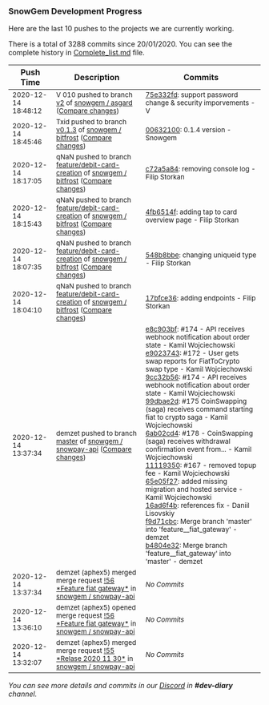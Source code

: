 
### SnowGem Development Progress

Here are the last 10 pushes to the projects we are currently working.

There is a total of 3288 commits since 20/01/2020. You can see the complete history in
 [Complete_list.md](Complete_list.md) file.

| Push Time | Description | Commits |
| --- | --- | --- |
| <sub>2020-12-14 18:48:12</sub> | <sub>V 010 pushed to branch [v2](https://gitlab.com/snowgem/asgard/commits/v2) of [snowgem / asgard](https://gitlab.com/snowgem/asgard) ([Compare changes](https://gitlab.com/snowgem/asgard/compare/9d197a50f260faba26406f1a933d1fd5d54de1ab...75e332fd25c22155d856375ce52f4da608b4778b))</sub> | <sub>[75e332fd](https://gitlab.com/snowgem/asgard/-/commit/75e332fd25c22155d856375ce52f4da608b4778b): support password change & security imporvements - V</sub> |
| <sub>2020-12-14 18:45:46</sub> | <sub>Txid pushed to branch [v0\.1\.3](https://gitlab.com/snowgem/bitfrost/commits/v0.1.3) of [snowgem / bitfrost](https://gitlab.com/snowgem/bitfrost) ([Compare changes](https://gitlab.com/snowgem/bitfrost/compare/f0c27bde4f9ddedf0ea56bc5d511d31ac25d4c67...0063210084b879ecd3e5a862b9f44c4a7a55f0ce))</sub> | <sub>[00632100](https://gitlab.com/snowgem/bitfrost/-/commit/0063210084b879ecd3e5a862b9f44c4a7a55f0ce): 0.1.4 version - Snowgem</sub> |
| <sub>2020-12-14 18:17:05</sub> | <sub>qNaN pushed to branch [feature/debit\-card\-creation](https://gitlab.com/snowgem/bitfrost/commits/feature/debit-card-creation) of [snowgem / bitfrost](https://gitlab.com/snowgem/bitfrost) ([Compare changes](https://gitlab.com/snowgem/bitfrost/compare/4fb6514fe7c23e878eaeb971d6b76d709f6518f1...c72a5a849d25a024c4226f633afc23efeff52d13))</sub> | <sub>[c72a5a84](https://gitlab.com/snowgem/bitfrost/-/commit/c72a5a849d25a024c4226f633afc23efeff52d13): removing console log - Filip Storkan</sub> |
| <sub>2020-12-14 18:15:43</sub> | <sub>qNaN pushed to branch [feature/debit\-card\-creation](https://gitlab.com/snowgem/bitfrost/commits/feature/debit-card-creation) of [snowgem / bitfrost](https://gitlab.com/snowgem/bitfrost) ([Compare changes](https://gitlab.com/snowgem/bitfrost/compare/548b8bbe4476b1bd66d47c56dfc7d38769e981fe...4fb6514fe7c23e878eaeb971d6b76d709f6518f1))</sub> | <sub>[4fb6514f](https://gitlab.com/snowgem/bitfrost/-/commit/4fb6514fe7c23e878eaeb971d6b76d709f6518f1): adding tap to card overview page - Filip Storkan</sub> |
| <sub>2020-12-14 18:07:35</sub> | <sub>qNaN pushed to branch [feature/debit\-card\-creation](https://gitlab.com/snowgem/bitfrost/commits/feature/debit-card-creation) of [snowgem / bitfrost](https://gitlab.com/snowgem/bitfrost) ([Compare changes](https://gitlab.com/snowgem/bitfrost/compare/17bfce3624da181f37f2d061a499e78c9a1bb0cc...548b8bbe4476b1bd66d47c56dfc7d38769e981fe))</sub> | <sub>[548b8bbe](https://gitlab.com/snowgem/bitfrost/-/commit/548b8bbe4476b1bd66d47c56dfc7d38769e981fe): changing uniqueid type - Filip Storkan</sub> |
| <sub>2020-12-14 18:04:10</sub> | <sub>qNaN pushed to branch [feature/debit\-card\-creation](https://gitlab.com/snowgem/bitfrost/commits/feature/debit-card-creation) of [snowgem / bitfrost](https://gitlab.com/snowgem/bitfrost) ([Compare changes](https://gitlab.com/snowgem/bitfrost/compare/61beaff44d1d05b89c8fd81769d68f839b64bc27...17bfce3624da181f37f2d061a499e78c9a1bb0cc))</sub> | <sub>[17bfce36](https://gitlab.com/snowgem/bitfrost/-/commit/17bfce3624da181f37f2d061a499e78c9a1bb0cc): adding endpoints - Filip Storkan</sub> |
| <sub>2020-12-14 13:37:34</sub> | <sub>demzet pushed to branch [master](https://gitlab.com/snowgem/snowpay-api/commits/master) of [snowgem / snowpay\-api](https://gitlab.com/snowgem/snowpay-api) ([Compare changes](https://gitlab.com/snowgem/snowpay-api/compare/2c2183c4cf1c43e7602f740b30aaa4bf6cde1a5b...b4804e328be76f78c471f4f9a1802af858c41fce))</sub> | <sub>[e8c903bf](https://gitlab.com/snowgem/snowpay-api/-/commit/e8c903bfe2df368aa9c363d7c52a468b332d40d9): #174 - API receives webhook notification about order state - Kamil Wojciechowski<br>[e9023743](https://gitlab.com/snowgem/snowpay-api/-/commit/e90237433e5d4193d11889c78ed44bf6b997a734): #172 - User gets swap reports for FiatToCrypto swap type - Kamil Wojciechowski<br>[9cc32b56](https://gitlab.com/snowgem/snowpay-api/-/commit/9cc32b5658fff75387a86829cfc3c5f6396e9018): #174 - API receives webhook notification about order state - Kamil Wojciechowski<br>[99dbae2d](https://gitlab.com/snowgem/snowpay-api/-/commit/99dbae2d8896de6aebe1dd2bf6c6a11aa2f56520): #175  CoinSwapping (saga) receives command starting fiat to crypto saga - Kamil Wojciechowski<br>[6ab02cd4](https://gitlab.com/snowgem/snowpay-api/-/commit/6ab02cd4a96e31886aaedd4d8eea68338d42d761): #178 - CoinSwapping (saga) receives withdrawal confirmation event from... - Kamil Wojciechowski<br>[11119350](https://gitlab.com/snowgem/snowpay-api/-/commit/111193509a1b8ceb149505be7687df7d1fc0bc26): #167 - removed topup fee - Kamil Wojciechowski<br>[65e05f27](https://gitlab.com/snowgem/snowpay-api/-/commit/65e05f27ddaea1148cdb59293a995518fca3ee47): added missing migration and hosted service - Kamil Wojciechowski<br>[16ad6f4b](https://gitlab.com/snowgem/snowpay-api/-/commit/16ad6f4b7db60e7ac0633a3210a7d7ca7bd8af3b): references fix - Daniil Lisovskiy<br>[f9d71cbc](https://gitlab.com/snowgem/snowpay-api/-/commit/f9d71cbcad66feaa97852080fbdfab7dd8b924a7): Merge branch 'master' into 'feature__fiat_gateway' - demzet<br>[b4804e32](https://gitlab.com/snowgem/snowpay-api/-/commit/b4804e328be76f78c471f4f9a1802af858c41fce): Merge branch 'feature__fiat_gateway' into 'master' - demzet</sub> |
| <sub>2020-12-14 13:37:34</sub> | <sub>demzet (aphex5) merged merge request [\!56 \*Feature  fiat gateway\*](https://gitlab.com/snowgem/snowpay-api/-/merge_requests/56) in [snowgem / snowpay\-api](https://gitlab.com/snowgem/snowpay-api)</sub> | <sub>_No Commits_</sub> |
| <sub>2020-12-14 13:36:10</sub> | <sub>demzet (aphex5) opened merge request [\!56 \*Feature  fiat gateway\*](https://gitlab.com/snowgem/snowpay-api/-/merge_requests/56) in [snowgem / snowpay\-api](https://gitlab.com/snowgem/snowpay-api)</sub> | <sub>_No Commits_</sub> |
| <sub>2020-12-14 13:32:07</sub> | <sub>demzet (aphex5) merged merge request [\!55 \*Relase 2020 11 30\*](https://gitlab.com/snowgem/snowpay-api/-/merge_requests/55) in [snowgem / snowpay\-api](https://gitlab.com/snowgem/snowpay-api)</sub> | <sub>_No Commits_</sub> |

_You can see more details and commits in our [Discord](https://discord.gg/zumGnbg) in **#dev-diary** channel._
